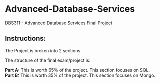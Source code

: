# Advanced-Database-Services
DBS311 - Advanced Database Services Final Project

## Instructions:

The Project is broken into 2 sections.

The structure of the final exam/project is:

**Part A:** This is worth 65% of the project. This section focuses on SQL.<br>
**Part B:** This is worth 35% of the project. This section focuses on Mongo.
